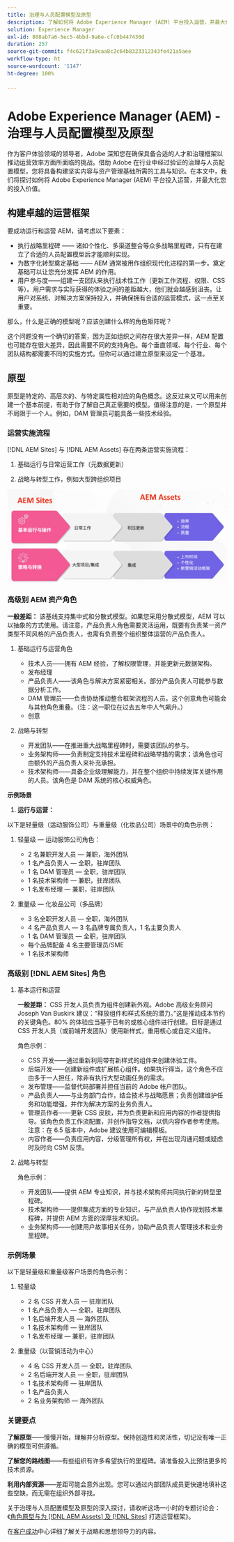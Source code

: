 ```yaml
---
title: 治理与人员配置模型及原型
description: 了解如何将 Adobe Experience Manager (AEM) 平台投入运营，并最大化您的投入价值。
solution: Experience Manager
exl-id: 808ab7a6-5ec5-4bbd-9a6e-cfc0b447430d
duration: 257
source-git-commit: f4c621f3a9caa8c2c64b8323312343fe421a5aee
workflow-type: ht
source-wordcount: '1147'
ht-degree: 100%

---
```


# Adobe Experience Manager (AEM) - 治理与人员配置模型及原型

作为客户体验领域的领导者，Adobe 深知您在确保具备合适的人才和治理框架以推动运营效率方面所面临的挑战。借助 Adobe 在行业中经过验证的治理与人员配置模型，您将具备构建坚实内容与资产管理基础所需的工具与知识。在本文中，我们将探讨如何将 Adobe Experience Manager (AEM) 平台投入运营，并最大化您的投入价值。

## 构建卓越的运营框架

要成功运行和运营 AEM，请考虑以下要素：

* 执行战略里程碑 —— 诸如个性化、多渠道整合等众多战略里程碑，只有在建立了合适的人员配置模型后才能顺利实现。
* 为数字化转型奠定基础 —— AEM 通常被用作组织现代化进程的第一步。奠定基础可以让您充分发挥 AEM 的作用。
* 用户参与度——组建一支团队来执行战术性工作（更新工作流程、权限、CSS 等）。用户需求与实际获得的体验之间的差距越大，他们就会越感到沮丧。让用户对系统、对解决方案保持投入，并确保拥有合适的运营模式，这一点至关重要。

那么，什么是正确的模型呢？应该创建什么样的角色矩阵呢？

这个问题没有一个确切的答案，因为正如组织之间存在很大差异一样，AEM 配置也可能存在很大差异，因此需要不同的支持角色。每个垂直领域、每个行业、每个团队结构都需要不同的实施方式。但你可以通过建立原型来设定一个基准。

## 原型

原型是特定的、高层次的、与特定属性相对应的角色概念。这反过来又可以用来创建一个基本前提，有助于你了解自己真正需要的模型。值得注意的是，一个原型并不局限于一个人。例如，DAM 管理员可能具备一些技术经验。

### 运营实施流程

[!DNL AEM Sites] 与 [!DNL AEM Assets] 存在两条运营实施流程：

1. 基础运行与日常运营工作（元数据更新）

1. 战略与转型工作，例如大型跨组织项目

![运营实施流程](assets/streams-of-operationalization.png)

### 高级别 AEM 资产角色

**一般差距：** 该基线支持集中式和分散式模型。如果您采用分散式模型，AEM 可以以抽象的方式使用。请注意，产品负责人角色需要灵活运用，既要有负责某一资产类型不同风格的产品负责人，也需有负责整个组织整体运营的产品负责人。

1. 基础运行与运营角色

   * 技术人员——拥有 AEM 经验，了解权限管理，并能更新元数据架构。
   * 发布经理
   * 产品负责人——该角色与解决方案紧密相关。部分产品负责人可能参与数据分析工作。
   * DAM 管理员——负责协助推动整合框架流程的人员。这个创意角色可能会与其他角色重叠。（注：这一职位在过去五年中人气飙升。）
   * 创意

1. 战略与转型

   * 开发团队——在推进重大战略里程碑时，需要该团队的参与。
   * 业务架构师——负责制定支持技术里程碑和战略举措的需求；该角色也可由额外的产品负责人来补充承担。
   * 技术架构师——具备企业级理解能力，并在整个组织中持续发挥关键作用的人员。该角色是 DAM 系统的核心权威角色。

**示例场景**

1. **运行与运营：**

以下是轻量级（运动服饰公司）与重量级（化妆品公司）场景中的角色示例：

1. 轻量级 — 运动服饰公司角色：

   * 2 名兼职开发人员 — 兼职，海外团队
   * 1 名产品负责人 — 全职，驻岸团队
   * 1 名 DAM 管理员 — 全职，驻岸团队
   * 1 名技术架构师 — 兼职，驻岸团队
   * 1 名发布经理 — 兼职，驻岸团队

1. 重量级 — 化妆品公司（多品牌）

   * 3 名全职开发人员 — 全职，海外团队
   * 4 名产品负责人 — 3 名品牌专属负责人，1 名主要负责人
   * 1 名 DAM 管理员 — 全职，驻岸团队
   * 每个品牌配备 4 名主要管理员/SME
   * 1 名技术架构师

### 高级别 [!DNL AEM Sites] 角色

1. 基本运行和运营

   **一般差距：** CSS 开发人员负责为组件创建新外观。Adobe 高级业务顾问 Joseph Van Buskirk 建议：“释放组件和样式系统的潜力。”这是推动成本节约的关键角色。80% 的体验应当基于已有的或核心组件进行创建。目标是通过 CSS 开发人员（或前端开发团队）使用新样式，重用核心或自定义组件。

   角色示例：

   * CSS 开发——通过重新利用带有新样式的组件来创建体验工件。
   * 后端开发——创建新组件或扩展核心组件。如果执行得当，这个角色不应由多于一人担任，除非有执行大型动画任务的需求。
   * 发布管理——监督代码部署并担任当前的 Adobe 帐户团队。
   * 产品负责人——与业务部门合作，结合技术与战略愿景；负责创建维护任务和功能增强，并作为解决方案的业务负责人。
   * 管理员作者——更新 CSS 皮肤，并为负责更新和应用内容的作者提供指导。该角色负责工作流配置，并创作指导文档，以供内容作者参考使用。注意：在 6.5 版本中，Adobe 建议使用可编辑模板。
   * 内容作者——负责应用内容，分级管理所有权，并在出现沟通问题或疑虑时及时向 CSM 反馈。

1. 战略与转型

   角色示例：

   * 开发团队——提供 AEM 专业知识，并与技术架构师共同执行新的转型里程碑。
   * 技术架构师——提供集成方面的专业知识，与产品负责人协作规划技术里程碑，并提供 AEM 方面的深厚技术知识。
   * 业务架构师——创建用户故事相关任务，协助产品负责人管理技术和业务里程碑。

### 示例场景

以下是轻量级和重量级客户场景的角色示例：

1. 轻量级

   * 2 名 CSS 开发人员 — 驻岸团队
   * 1 名产品负责人 — 全职，驻岸团队
   * 1 名后端开发人员 — 海外团队
   * 1 名技术架构师 — 驻岸团队
   * 1 名发布经理 — 兼职，驻岸团队

1. 重量级（以营销活动为中心）

   * 4 名 CSS 开发人员 — 全职，驻岸团队
   * 2 名后端开发人员 — 全职，驻岸团队
   * 1 名技术架构师 — 驻岸团队
   * 1 名产品负责人
   * 2 名业务架构师 — 海外团队

### 关键要点

**了解原型**——慢慢开始，理解并分析原型。保持创造性和灵活性，切记没有唯一正确的模型可供遵循。

**了解您的路线图**——有些组织有许多希望执行的里程碑。请准备投入比预估更多的技术资源。

**利用内部资源**——差距可能会意外出现。您可以通过内部团队成员更快速地填补这些空缺，而无需在组织外部寻找。

关于治理与人员配置模型及原型的深入探讨，请收听这场一小时的专题讨论会：《[角色原型与为  [!DNL AEM Assets]  及  [!DNL Sites]](https://adobecustomersuccess.adobeconnect.com/p8ml5nmy0758mp4/) 打造运营框架》。

在[客户成功](https://experienceleague.adobe.com/docs/customer-success/customer-success/overview.html?lang=zh-Hans)中心详细了解关于战略和思想领导力的内容。
